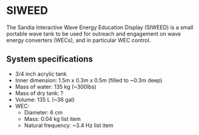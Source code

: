 # SIWEED
The Sandia Interactive Wave Energy Education Display (SIWEED) is a small portable wave tank to be used for outreach and engagement on wave energy converters (WECs), and in particular WEC control.

## System specifications
 - 3/4 inch acrylic tank
 - Inner dimension: 1.5m x 0.3m x 0.5m (filled to ~0.3m deep)
 - Mass of water: 135 kg (~300lbs)
 - Mass of dry tank: ?
 - Volume: 135 L (~36 gal)
 - WEC: 
 	- Diameter: 6 cm
   	- Mass: 0.04 kg list item
   	- Natural frequency: ~3.4 Hz list item
